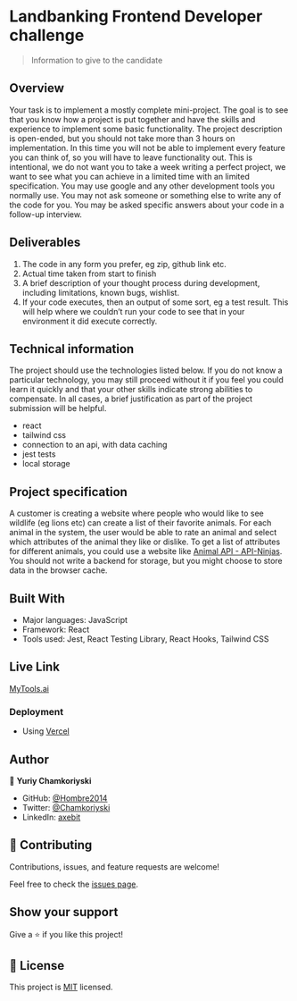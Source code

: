 # Landbanking Frontend Developer challenge

> Information to give to the candidate

## Overview

Your task is to implement a mostly complete mini-project. The goal is to see that you know how a project is put together and have the skills and experience to implement some basic functionality. The project description is open-ended, but you should not take more than 3 hours on implementation. In this time you will not be able to implement every feature you can think of, so you will have to leave functionality out. This is intentional, we do not want you to take a week writing a perfect project, we want to see what you can achieve in a limited time with an limited specification.
You may use google and any other development tools you normally use. You may not ask someone or something else to write any of the code for you. You may be asked specific answers about your code in a follow-up interview.

## Deliverables

1. The code in any form you prefer, eg zip, github link etc.
2. Actual time taken from start to finish
3. A brief description of your thought process during development, including limitations, known bugs, wishlist.
4. If your code executes, then an output of some sort, eg a test result. This will help where we couldn’t run your code to see that in your environment it did execute correctly.

## Technical information

The project should use the technologies listed below. If you do not know a particular technology, you may still proceed without it if you feel you could learn it quickly and that your other skills indicate strong abilities to compensate. In all cases, a brief justification as part of the project submission will be helpful.

- react
- tailwind css
- connection to an api, with data caching
- jest tests
- local storage

## Project specification

A customer is creating a website where people who would like to see wildlife (eg lions etc) can create a list of their favorite animals.
For each animal in the system, the user would be able to rate an animal and select which attributes of the animal they like or dislike.
To get a list of attributes for different animals, you could use a website like [Animal API - API-Ninjas](https://api-ninjas.com/api/animals).
You should not write a backend for storage, but you might choose to store data in the browser cache.

## Built With

- Major languages: JavaScript
- Framework: React
- Tools used: Jest, React Testing Library, React Hooks, Tailwind CSS

## Live Link

[MyTools.ai](https://my-tools.ai)

### Deployment

- Using [Vercel](https://vercel.com/)

## Author

👤 **Yuriy Chamkoriyski**

- GitHub: [@Hombre2014](https://github.com/Hombre2014)
- Twitter: [@Chamkoriyski](https://twitter.com/Chamkoriyski)
- LinkedIn: [axebit](https://linkedin.com/in/axebit)

## 🤝 Contributing

Contributions, issues, and feature requests are welcome!

Feel free to check the [issues page](https://github.com/Hombre2014/landbanking-challenge/issues).

## Show your support

Give a ⭐️ if you like this project!

## 📝 License

This project is [MIT](./license.md) licensed.
